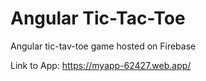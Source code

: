 # Angular Tic-Tac-Toe

Angular tic-tav-toe game hosted on Firebase

Link to App: https://myapp-62427.web.app/
